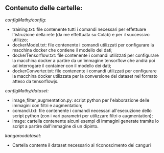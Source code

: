 ## Contenuto delle cartelle:



_configMathy/config:_
* training.txt: file contenente tutti i comandi necessari per effettuare l'istruzione della rete (da me effettuata su Colab) e per il successivo utilizzo;
* dockerModel.txt: file contenente i comandi utilizzati per configurare la macchina docker che contiene il modello dei dati;
* dockerTensorflow.txt: file contenente i comandi utilizzati per configurare la macchina docker a partire da un'immagine tensorflow che andrà poi ad interrogare il container con il modello dei dati;
* dockerConverter.txt: file contenente i comandi utilizzati per configurare la macchina docker utilizzata per la conversione del dataset nel formato atteso da tensorflowjs.  



_configMathy/dataset:_
* image_filter_augmentation.py: script python per l'elaborazione delle immagini con filtri e augmentation;
* comandi.txt: file contenente i comandi necessari all'esecuzione dello script python (con i vari parametri per utilizzare filtri o augmentation);
* image: cartella contenente alcuni esempi di immagini generate tramite lo script a partire dall'immagine di un dipinto.  



_kangaroodataset:_
* Cartella contente il dataset necessario al riconoscimento dei canguri  

